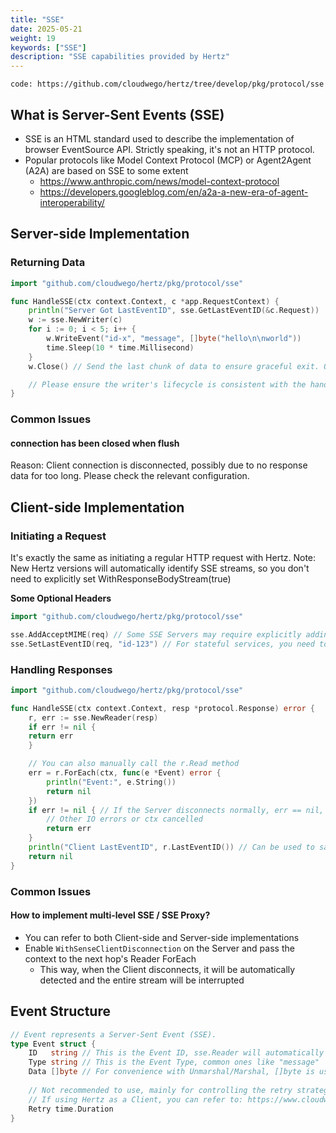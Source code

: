 ```yaml
---
title: "SSE"
date: 2025-05-21
weight: 19
keywords: ["SSE"]
description: "SSE capabilities provided by Hertz"
---
```

```code: https://github.com/cloudwego/hertz/tree/develop/pkg/protocol/sse```

## What is Server-Sent Events (SSE)

- SSE is an HTML standard used to describe the implementation of browser EventSource API. Strictly speaking, it's not an HTTP protocol.
- Popular protocols like Model Context Protocol (MCP) or Agent2Agent (A2A) are based on SSE to some extent
  - https://www.anthropic.com/news/model-context-protocol
  - https://developers.googleblog.com/en/a2a-a-new-era-of-agent-interoperability/

## Server-side Implementation

### Returning Data

```go
import "github.com/cloudwego/hertz/pkg/protocol/sse"

func HandleSSE(ctx context.Context, c *app.RequestContext) {
    println("Server Got LastEventID", sse.GetLastEventID(&c.Request))
    w := sse.NewWriter(c)
    for i := 0; i < 5; i++ {
        w.WriteEvent("id-x", "message", []byte("hello\n\nworld"))
        time.Sleep(10 * time.Millisecond)
    }
    w.Close() // Send the last chunk of data to ensure graceful exit. Optional, Hertz will automatically call it after the Handler returns.

    // Please ensure the writer's lifecycle is consistent with the handler. Don't use it asynchronously in the background.
}
```

### Common Issues

#### connection has been closed when flush

Reason:
Client connection is disconnected, possibly due to no response data for too long. Please check the relevant configuration.

## Client-side Implementation

### Initiating a Request

It's exactly the same as initiating a regular HTTP request with Hertz.
Note: New Hertz versions will automatically identify SSE streams, so you don't need to explicitly set WithResponseBodyStream(true)

**Some Optional Headers**

```go
import "github.com/cloudwego/hertz/pkg/protocol/sse"

sse.AddAcceptMIME(req) // Some SSE Servers may require explicitly adding Accept: text/event-stream
sse.SetLastEventID(req, "id-123") // For stateful services, you need to tell the Server through SetLastEventID
```

### Handling Responses

```go
import "github.com/cloudwego/hertz/pkg/protocol/sse"

func HandleSSE(ctx context.Context, resp *protocol.Response) error {
    r, err := sse.NewReader(resp)
    if err != nil {
    return err
    }

    // You can also manually call the r.Read method
    err = r.ForEach(ctx, func(e *Event) error {
        println("Event:", e.String())
        return nil
    })
    if err != nil { // If the Server disconnects normally, err == nil, no error will be reported
        // Other IO errors or ctx cancelled
        return err
    }
    println("Client LastEventID", r.LastEventID()) // Can be used to save the last received Event ID
    return nil
}
```

### Common Issues

#### How to implement multi-level SSE / SSE Proxy?

- You can refer to both Client-side and Server-side implementations
- Enable `WithSenseClientDisconnection` on the Server and pass the context to the next hop's Reader ForEach
  - This way, when the Client disconnects, it will be automatically detected and the entire stream will be interrupted

## Event Structure

```go
// Event represents a Server-Sent Event (SSE).
type Event struct {
    ID   string // This is the Event ID, sse.Reader will automatically record the last Event ID, which can be obtained using LastEventID()
    Type string // This is the Event Type, common ones like "message"
    Data []byte // For convenience with Unmarshal/Marshal, []byte is used here, but according to the spec, this field must be a utf8 string
    
    // Not recommended to use, mainly for controlling the retry strategy of the browser's SourceEvent.
    // If using Hertz as a Client, you can refer to: https://www.cloudwego.io/docs/hertz/tutorials/basic-feature/retry/
    Retry time.Duration
}
```
